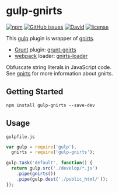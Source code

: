 # gulp-gnirts

[![npm](https://img.shields.io/npm/v/gulp-gnirts.svg)](https://www.npmjs.com/package/gulp-gnirts) [![GitHub issues](https://img.shields.io/github/issues/anseki/gulp-gnirts.svg)](https://github.com/anseki/gulp-gnirts/issues) [![David](https://img.shields.io/david/anseki/gulp-gnirts.svg)](package.json) [![license](https://img.shields.io/badge/license-MIT-blue.svg)](LICENSE-MIT)

This [gulp](http://gulpjs.com/) plugin is wrapper of [gnirts](https://github.com/anseki/gnirts).

* [Grunt](http://gruntjs.com/) plugin: [grunt-gnirts](https://github.com/anseki/grunt-gnirts)
* [webpack](https://webpack.js.org/) loader: [gnirts-loader](https://github.com/anseki/gnirts-loader)

Obfuscate string literals in JavaScript code.  
See [gnirts](https://github.com/anseki/gnirts) for more information about gnirts.

## Getting Started

```shell
npm install gulp-gnirts --save-dev
```

## Usage

`gulpfile.js`

```js
var gulp = require('gulp'),
  gnirts = require('gulp-gnirts');

gulp.task('default', function() {
  return gulp.src('./develop/*.js')
    .pipe(gnirts())
    .pipe(gulp.dest('./public_html/'));
});
```
